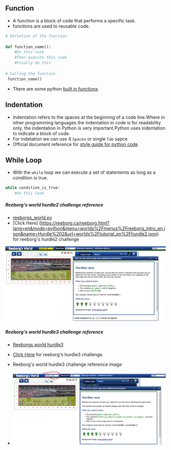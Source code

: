 ## Function
- A function is a block of code that performs a specific task.
- functions are used to reusable code.

```python
# Defintion of the function

def function_name():
    #Do this task
    #Then execute this code
    #Finally do this

# Calling the function
 function_name()

```
- There are some python [built in functions](https://docs.python.org/3/library/functions.html)

## Indentation
- Indentation refers to the spaces at the beginning of a code line.Where in other programming languages the indentation in code is for readability only, the indentation in Python is very important.Python uses indentation to indicate a block of code.
- For indetation we can use 4 ```Spaces``` or single ```Tab``` sapce
- Official document reference for [style guide for python code](https://peps.python.org/pep-0008/#code-lay-out)

## While Loop
- With the ```while``` loop we can execute a set of statements as long as a condition is true.
```python
while condition_is_true:
    #do this task
```

##### Reeborg's world hurdle2 challenge reference
- [reeborgs_world.py](reeborgs_world.py)
- [Click Here] (https://reeborg.ca/reeborg.html?lang=en&mode=python&menu=worlds%2Fmenus%2Freeborg_intro_en.json&name=Hurdle%202&url=worlds%2Ftutorial_en%2Fhurdle2.json) for reeborg's hurdle2 challenge
 
 ![here is reference image](reeborg'sWorld_hurdle2.jpg)

 ##### Reeborg's world hurdle3 challenge reference
 - [Reeborgs world hurdle3](reebogers_world_hurdle3.py)
 - [Click Here](https://reeborg.ca/reeborg.html?lang=en&mode=python&menu=worlds%2Fmenus%2Freeborg_intro_en.json&name=Hurdle%203&url=worlds%2Ftutorial_en%2Fhurdle3.json) for reeborg's hurdle3 challenge.


- Reeborg's world hurdle3 challenge reference image
 - ![Here is refence image](reeborg'sWorld_hurdle3.jpg)


